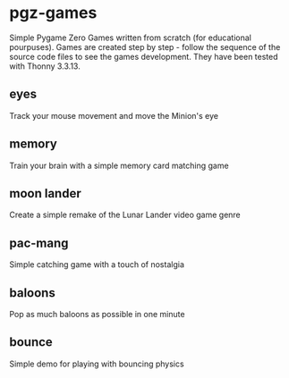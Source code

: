 # pgz-games
Simple Pygame Zero Games written from scratch (for educational pourpuses).
Games are created step by step - follow the sequence of the source code files to see the games development.
They have been tested with Thonny 3.3.13.

## eyes
Track your mouse movement and move the Minion's eye

## memory
Train your brain with a simple memory card matching game

## moon lander
Create a simple remake of the Lunar Lander video game genre

## pac-mang
Simple catching game with a touch of nostalgia

## baloons
Pop as much baloons as possible in one minute

## bounce
Simple demo for playing with bouncing physics
